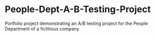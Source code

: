 # People-Dept-A-B-Testing-Project
Portfolio project demonstrating an A/B testing project for the People Department of a fictitious company
